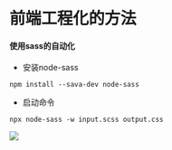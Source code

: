 # 前端工程化的方法

#### 使用sass的自动化

* 安装node-sass

`npm install --sava-dev node-sass`

* 启动命令

`npx node-sass -w input.scss output.css`

![]( http://47.103.65.182/markdown/037.gif )

